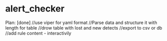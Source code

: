 # alert_checker
Plan: [done] //use viper for yaml format
             //Parse data and structure it with length for table
             //drow table with lost and new detects
             //export to csv or db
             //add rule content - interactivily